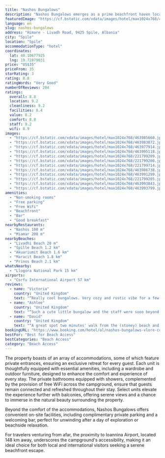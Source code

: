 ```yaml
---
title: "Nashos Bungalows"
description: "Nashos Bungalows emerges as a prime beachfront haven located in the serene Spile, just moments away from the pristine shores of Livadhi Beach."
featuredImage: "https://cf.bstatic.com/xdata/images/hotel/max1024x768/463985660.jpg?k=cc9bf2028c9cb0fc993cd9dff3c5de92c4889a29196f986954eb739faa4ef2c5&o=&hp=1"
language: en
slug: nashos-bungalows
address: "Himare - Livadh Road, 9425 Spile, Albania"
city: "Spile"
location: "Spile"
accommodationType: "hotel"
coordinates:
  lat: 40.10677925
  lng: 19.72879031
price: "US$35"
priceFrom: 35
starRating: 3
rating: 8.8
ratingWords: "Very Good"
numberOfReviews: 204
ratings:
  overall: 8.8
  location: 9.2
  cleanliness: 9.2
  facilities: 8.4
  value: 8.2
  comfort: 8.8
  staff: 9.2
  wifi: 8.9
images:
  - "https://cf.bstatic.com/xdata/images/hotel/max1024x768/463985660.jpg?k=cc9bf2028c9cb0fc993cd9dff3c5de92c4889a29196f986954eb739faa4ef2c5&o=&hp=1"
  - "https://cf.bstatic.com/xdata/images/hotel/max1024x768/463983872.jpg?k=cc3adae73c6f4ef8faa8a3cdb47675fb550b868f5548a94a504b7bd9b9ca073c&o=&hp=1"
  - "https://cf.bstatic.com/xdata/images/hotel/max1024x768/463977914.jpg?k=eb7740813a686c65d3bbdc5c1a3e432ad9b74b06dc8c53f746a48e57923f5960&o=&hp=1"
  - "https://cf.bstatic.com/xdata/images/hotel/max1024x768/463995118.jpg?k=6c75df6c264994419c7bb727ffa82452f5e3cff8ad59b954b4a2f2271986e80a&o=&hp=1"
  - "https://cf.bstatic.com/xdata/images/hotel/max1024x768/221799209.jpg?k=434fc2e93d409ae9c4931e69df9e4df74e052c05a5e41f7f8fef90104ee34395&o=&hp=1"
  - "https://cf.bstatic.com/xdata/images/hotel/max1024x768/221799200.jpg?k=3f9ff9b48fbd99a701df00836524b486a007c2602a08fcc86ba696a1b86bf369&o=&hp=1"
  - "https://cf.bstatic.com/xdata/images/hotel/max1024x768/221799714.jpg?k=12b1e2d13b4f4f35f2cef259331be41ae5dece2310d0ac55caf74f4fa617242e&o=&hp=1"
  - "https://cf.bstatic.com/xdata/images/hotel/max1024x768/463986738.jpg?k=5e556bf08efe2d1739c232b2d13fa94692c20fd1be2dd9272d1141cfcb900f62&o=&hp=1"
  - "https://cf.bstatic.com/xdata/images/hotel/max1024x768/463991299.jpg?k=0b1ba1fbfcfde4f261bd051841886d4fa3f1d5ca9e81bb4719904e1eca0f71c5&o=&hp=1"
  - "https://cf.bstatic.com/xdata/images/hotel/max1024x768/221799205.jpg?k=1711520d8ef96458900a88bad002f01e7384a8ed4963a0141d604e623706abea&o=&hp=1"
  - "https://cf.bstatic.com/xdata/images/hotel/max1024x768/463993843.jpg?k=959b110e646a015a309f00eb288d8679c3579d51c051113a0214d57c1f84b7b9&o=&hp=1"
  - "https://cf.bstatic.com/xdata/images/hotel/max1024x768/463993799.jpg?k=a72c7b3b49122fbc31deeba16d156e4bc2fd01b948171eb2d9fbf408fcb8a182&o=&hp=1"
amenities:
  - "Non-smoking rooms"
  - "Free parking"
  - "Free WiFi"
  - "Beachfront"
  - "Bar"
  - "Good breakfast"
nearbyRestaurants:
  - "Nashos 100 m"
  - "Miamar 200 m"
nearbyBeaches:
  - "Livadhi Beach 20 m"
  - "Spille Beach 1.2 km"
  - "Akuariumit Beach 1.6 km"
  - "Maracit Beach 1.8 km"
  - "Prinos Beach 2.1 km"
whatsNearby:
  - "Llogora National Park 15 km"
airports:
  - "Corfu International Airport 57 km"
reviews:
  - name: "Victoria"
    country: "United Kingdom"
    text: "“Really cool bungalows. Very cozy and rustic vibe for a few days. Nice view. Comfortable/spacious room. Great for a chilled vacation with friends.”"
  - name: "Ashlee"
    country: "United Kingdom"
    text: "“Such a cute little bungalow and the staff were sooo beyond friendly!”"
  - name: "David"
    country: "United Kingdom"
    text: "“A great spot two minutes' walk from the (stoney) beach and similarly from bars and restaurants. We had a two-floor 'bungalow' and found it comfortable and practical with a great view from the balcony on the upper floor. Breakfast was delicious...”"
bookingURL: "https://www.booking.com/hotel/al/nashos-bungalows-vlore-county.en-gb.html?aid=8035640"
bestFor: "Best for Beach Access"
bestCategories: "Beach Access"
category: "Beach Access"
---
```


The property boasts of an array of accommodations, some of which feature private entrances, ensuring an exclusive retreat for every guest. Each unit is thoughtfully equipped with essential amenities, including a wardrobe and outdoor furniture, designed to enhance the comfort and experience of every stay. The private bathrooms equipped with showers, complemented by the provision of free WiFi across the campground, ensure that guests remain connected and refreshed throughout their stay. Select units elevate the experience further with balconies, offering serene views and a chance to immerse in the natural beauty surrounding the property.

Beyond the comfort of the accommodations, Nashos Bungalows offers convenient on-site facilities, including complimentary private parking and a welcoming bar, perfect for unwinding after a day of exploration or beachside relaxation.

For travelers venturing from afar, the proximity to Ioannina Airport, located 148 km away, underscores the campground's accessibility, making it an ideal choice for both local and international visitors seeking a serene beachfront escape.